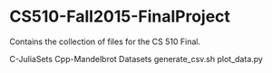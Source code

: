 # CS510-Fall2015-FinalProject

Contains the collection of files for the CS 510 Final.

C-JuliaSets
Cpp-Mandelbrot
Datasets
generate_csv.sh
plot_data.py

